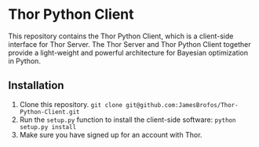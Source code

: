 # Thor Python Client

This repository contains the Thor Python Client, which is a client-side interface for Thor Server. The Thor Server and Thor Python Client together provide a light-weight and powerful architecture for Bayesian optimization in Python.

## Installation

1. Clone this repository. `git clone git@github.com:JamesBrofos/Thor-Python-Client.git`
2. Run the `setup.py` function to install the client-side software: `python setup.py install`
3. Make sure you have signed up for an account with Thor.
